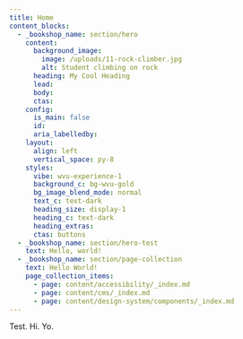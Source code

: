 ```yaml
---
title: Home
content_blocks:
  - _bookshop_name: section/hero
    content:
      background_image:
        image: /uploads/11-rock-climber.jpg
        alt: Student climbing on rock
      heading: My Cool Heading
      lead:
      body:
      ctas:
    config:
      is_main: false
      id:
      aria_labelledby:
    layout:
      align: left
      vertical_space: py-8
    styles:
      vibe: wvu-experience-1
      background_c: bg-wvu-gold
      bg_image_blend_mode: normal
      text_c: text-dark
      heading_size: display-1
      heading_c: text-dark
      heading_extras:
      ctas: buttons
  - _bookshop_name: section/hero-test
    text: Hello, world!
  - _bookshop_name: section/page-collection
    text: Hello World!
    page_collection_items:
      - page: content/accessibility/_index.md
      - page: content/cms/_index.md
      - page: content/design-system/components/_index.md
---
```

Test. Hi. Yo.